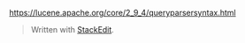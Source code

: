 


https://lucene.apache.org/core/2_9_4/queryparsersyntax.html


> Written with [StackEdit](https://stackedit.io/).
<!--stackedit_data:
eyJoaXN0b3J5IjpbLTE4OTIyODEyMjUsNzMwOTk4MTE2XX0=
-->